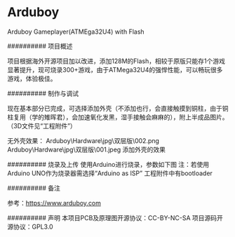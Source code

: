 # Arduboy
Arduboy Gameplayer(ATMEga32U4) with Flash

##########
项目概述

项目根据海外开源项目加以改进，添加128M的Flash，相较于原版只能存1个游戏显著提升，现可烧录300+游戏，由于ATMega32U4的强悍性能，可以畅玩很多游戏，体验极佳。

##########
制作与调试

现在基本部分已完成，可选择添加外壳（不添加也行，会直接触摸到铜柱，由于铜柱复用（学的雉晖君），会加速氧化发黑，湿手接触会麻麻的），附上半成品图片。（3D文件见“工程附件”）

无外壳效果：
Arduboy\Hardware\jpg\双层版\002.png
Arduboy\Hardware\jpg\双层版\001.jpeg
添加外壳的效果


##########
烧录及上传
使用Arduino进行烧录，参数如下图
注：若使用Arduino UNO作为烧录器需选择“Arduino as ISP”
工程附件中有bootloader

 
##########
备注

参考：https://www.arduboy.com


##########
声明
本项目PCB及原理图开源协议：CC-BY-NC-SA
项目源码开源协议：GPL3.0
